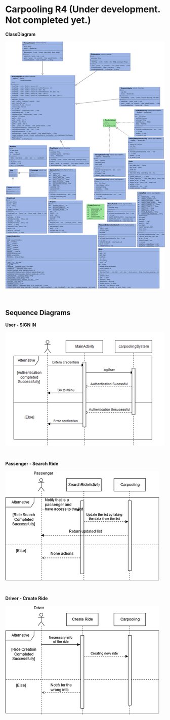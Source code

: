 # Carpooling R4 (Under development. Not completed yet.) <br>

__ClassDiagram__<br>

![ClassDiagram](images/umlClassDiagram.png)

<br>

## Sequence Diagrams <br>

__User - SIGN IN__ <br>

![UserSignInSeqDiagram](images/UserSIGNINSeqDiagram.png)

<br>

__Passenger - Search Ride__ <br>

![SearchRideSeqDiagram](images/SearchRide_seq.png)

<br>

__Driver - Create Ride__ <br>

![CreateRideSeqDiagram](images/CreateRide_seq.png)
